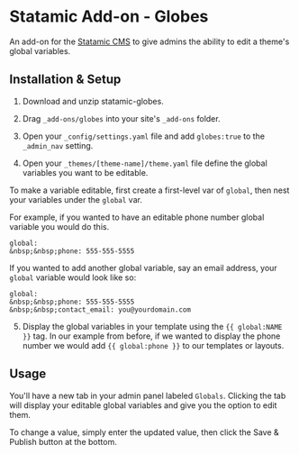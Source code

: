Statamic Add-on - Globes
========================

An add-on for the [Statamic CMS](http://statamic.com/) to give admins the ability to edit a theme's global variables.

Installation & Setup
------------

1. Download and unzip statamic-globes.

2. Drag `_add-ons/globes` into your site's `_add-ons` folder.

3. Open your `_config/settings.yaml` file and add `globes:true` to the `_admin_nav` setting.

4. Open your `_themes/[theme-name]/theme.yaml` file define the global variables you want to be editable.

 To make a variable editable, first create a first-level var of `global`, then nest your variables under the `global` var.

 For example, if you wanted to have an editable phone number global variable you would do this.

    global:
    &nbsp;&nbsp;phone: 555-555-5555

 If you wanted to add another global variable, say an email address, your `global` variable would look like so:

    global:
    &nbsp;&nbsp;phone: 555-555-5555
    &nbsp;&nbsp;contact_email: you@yourdomain.com

5. Display the global variables in your template using the `{{ global:NAME }}` tag. In our example from before, if we wanted to display the phone number we would add `{{ global:phone }}` to our templates or layouts.

Usage
-----

You'll have a new tab in your admin panel labeled `Globals`. Clicking the tab will display your editable global variables and give you the option to edit them.

To change a value, simply enter the updated value, then click the Save & Publish button at the bottom.
